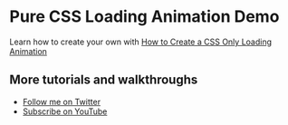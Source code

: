 # Pure CSS Loading Animation Demo

Learn how to create your own with [How to Create a CSS Only Loading Animation](https://www.youtube.com/watch?v=auyZWWjXJCo)

## More tutorials and walkthroughs
* [Follow me on Twitter](https://twitter.com/colbyfayock)
* [Subscribe on YouTube](https://www.youtube.com/colbyfayock)
